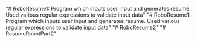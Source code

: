 "# RoboResume1: Program which inputs user input and generates resume. Used various regular expressions to validate input data" 
"# RoboResume1: Program which inputs user input and generates resume. Used various regular expressions to validate input data" 
"# RoboResume2" 
"# ResumeRobotPart2" 
